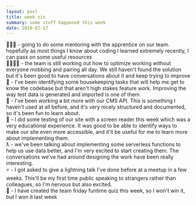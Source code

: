 ```yaml
---
layout: post
title: week six
summary: some stuff happened this week
date: 2020-07-17
---
```


👩🏼‍🏫 - going to do some mentoring with the apprentice on our team. hopefully as most things I know about coding I learned extremely recently, I can pass on some useful resources  
👩‍👩‍👧‍👧 - the team is still working out how to optimize working without everyone mobbing and pairing all day. We still haven't found the solution but it's been good to have conversations about it and keep trying to improve  
🧹 - I've been identifying some housekeeping tasks that will help me get to know the codebase but that aren't high stakes feature work. Improving the way test data is generated and imported is one of them.  
📖 - I've been working a bit more with our CMS API. This is something I haven't used at all before, and it's very nicely structured and documented, so it's been fun to learn about.  
💬 - I did some testing of our site with a screen reader this week which was a very educational experience. It was good to be able to identify ways to make our site even more accessible, and it'll be useful for me to learn more about implementing them.  
ƛ - we've been talking about implementing some serverless functions to help us use data better, and I'm very excited to start creating them. The conversations we've had around designing the work have been really interesting.  
⚡️ - I got asked to give a lightning talk I've done before at a meetup in a few weeks. This'll be my first time public speaking to strangers rather than colleagues, so I'm nervous but also excited.  
🎢 - I have created the team friday funtime quiz this week, so I won't win it, but I won it last week
